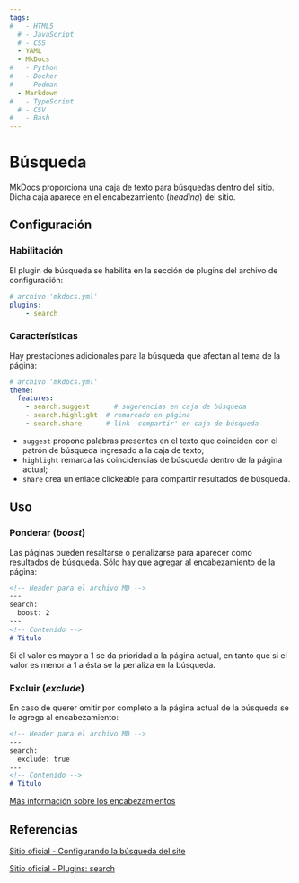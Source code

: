 ```yaml
---
tags:
#   - HTML5
  # - JavaScript
  # - CSS
  - YAML
  - MkDocs
#   - Python
#   - Docker
#   - Podman
  - Markdown
#   - TypeScript
  # - CSV
#   - Bash
---
```



# Búsqueda


MkDocs proporciona una caja de texto para búsquedas dentro del sitio. Dicha caja aparece en el encabezamiento (*heading*) del sitio.

## Configuración

### Habilitación

El plugin de búsqueda se habilita en la sección de plugins del archivo de configuración:

```yaml title="Caja 'Search' - Habilitación"
# archivo 'mkdocs.yml'
plugins:
    - search
```

### Características


Hay prestaciones adicionales para la búsqueda que afectan al tema de la página:


```yaml title=" Caja 'Search' - Características adicionales"
# archivo 'mkdocs.yml'
theme:
  features:
    - search.suggest      # sugerencias en caja de búsqueda
    - search.highlight  # remarcado en página
    - search.share      # link 'compartir' en caja de búsqueda

```

- `suggest` propone palabras presentes en el texto que coinciden con el patrón de búsqueda ingresado a la caja de texto;
- `highlight` remarca las coincidencias de búsqueda dentro de la página actual;
- `share` crea un enlace clickeable para compartir resultados de búsqueda.




## Uso


### Ponderar (*boost*)


Las páginas pueden resaltarse o penalizarse para aparecer como resultados de búsqueda. Sólo hay que agregar al encabezamiento de la página:
``` md hl_lines="3 4" title="Boosteo de página"
<!-- Header para el archivo MD -->
---
search:
  boost: 2  
---
<!-- Contenido -->
# Titulo
```

Si el valor es mayor a 1 se da prioridad a la página actual, en tanto que si el valor es menor a 1 a ésta se la penaliza en la búsqueda.



### Excluir (*exclude*)


En caso de querer omitir por completo a la página actual de la búsqueda se le agrega al encabezamiento:

``` md hl_lines="3 4" title="Exclusión de página"
<!-- Header para el archivo MD -->
---
search:
  exclude: true 
---
<!-- Contenido -->
# Titulo
```

[Más información sobre los encabezamientos](../referencia/headers.md#uso-de-headers)




## Referencias

[Sitio oficial - Configurando la búsqueda del site](https://squidfunk.github.io/mkdocs-material/setup/setting-up-site-search/)



[Sitio oficial - Plugins: search](https://squidfunk.github.io/mkdocs-material/plugins/search/)